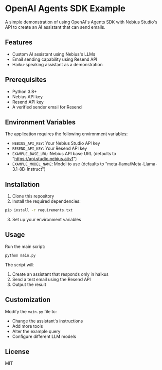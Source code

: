 # OpenAI Agents SDK Example

A simple demonstration of using OpenAI's Agents SDK with Nebius Studio's API to create an AI assistant that can send emails.

## Features

- Custom AI assistant using Nebius's LLMs
- Email sending capability using Resend API
- Haiku-speaking assistant as a demonstration

## Prerequisites

- Python 3.8+
- Nebius API key
- Resend API key
- A verified sender email for Resend

## Environment Variables

The application requires the following environment variables:

- `NEBIUS_API_KEY`: Your Nebius Studio API key
- `RESEND_API_KEY`: Your Resend API key
- `EXAMPLE_BASE_URL`: Nebius API base URL (defaults to "https://api.studio.nebius.ai/v1")
- `EXAMPLE_MODEL_NAME`: Model to use (defaults to "meta-llama/Meta-Llama-3.1-8B-Instruct")

## Installation

1. Clone this repository
2. Install the required dependencies:

```bash
pip install -r requirements.txt
```

3. Set up your environment variables

## Usage

Run the main script:

```bash
python main.py
```

The script will:

1. Create an assistant that responds only in haikus
2. Send a test email using the Resend API
3. Output the result

## Customization

Modify the `main.py` file to:

- Change the assistant's instructions
- Add more tools
- Alter the example query
- Configure different LLM models

## License

MIT
